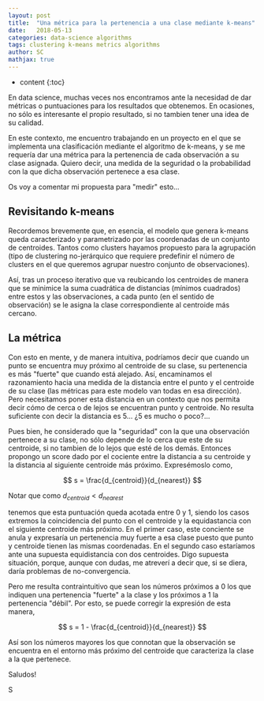 ```yaml
---
layout: post
title:  "Una métrica para la pertenencia a una clase mediante k-means"
date:   2018-05-13
categories: data-science algorithms
tags: clustering k-means metrics algorithms
author: SC
mathjax: true
---
```


* content
{:toc}


En data science, muchas veces nos encontramos ante la necesidad de dar métricas o puntuaciones para los resultados que obtenemos. En ocasiones, no sólo es interesante el propio resultado, si no tambien tener una idea de su calidad. 

En este contexto, me encuentro trabajando en un proyecto en el que se implementa una clasificación mediante el algoritmo de k-means, y se me requería dar una métrica para la pertenencia de cada observación a su clase asignada. Quiero decir, una medida de la seguridad o la probabilidad con la que dicha observación pertenece a esa clase. 

Os voy a comentar mi propuesta para "medir" esto...




## Revisitando k-means

Recordemos brevemente que, en esencia, el modelo que genera k-means queda caracterizado y parametrizado por las coordenadas de un conjunto de centroides. Tantos como clusters hayamos propuesto para la agrupación (tipo de clustering no-jerárquico que requiere predefinir el número de clusters en el que queremos agrupar nuestro conjunto de observaciones).

Así, tras un proceso iterativo que va reubicando los centroides de manera que se minimice la suma cuadrática de distancias (mínimos cuadrados) entre estos y las observaciones, a cada punto (en el sentido de observación) se le asigna la clase correspondiente al centroide más cercano.


## La métrica

Con esto en mente, y de manera intuitiva, podríamos decir que cuando un punto se encuentra muy próximo al centroide de su clase, su pertenencia es más "fuerte" que cuando está alejado. Así, encaminamos el razonamiento hacia una medida de la distancia entre el punto y el centroide de su clase (las métricas para este modelo van todas en esa dirección). Pero necesitamos poner esta distancia en un contexto que nos permita decir cómo de cerca o de lejos se encuentran punto y centroide. No resulta suficiente con decir la distancia es 5... ¿5 es mucho o poco?...

Pues bien, he considerado que la "seguridad" con la que una observación pertenece a su clase, no sólo depende de lo cerca que este de su centroide, si no tambien de lo lejos que esté de los demás. Entonces propongo un score dado por el cociente entre la distancia a su centroide y la distancia al siguiente centroide más próximo. Expresémoslo como,

$$ s = \frac{d_{centroid}}{d_{nearest}} $$

Notar que como $d_{centroid} < d_{nearest}$ 

tenemos que esta puntuación queda acotada entre 0 y 1, siendo los casos extremos la coincidencia del punto con el centroide y la equidastancia con el siguiente centroide más próximo. En el primer caso, este conciente se anula y expresaría un pertenencia muy fuerte a esa clase puesto que punto y centroide tienen las mismas coordenadas. En el segundo caso estaríamos ante una supuesta equidistancia con dos centroides. Digo supuesta situación, porque, aunque con dudas, me atreverí a decir que, si se diera, daría problemas de no-convergencia.

Pero me resulta contraintuitivo que sean los números próximos a 0 los que indiquen una pertenencia "fuerte" a la clase y los próximos a 1 la pertenencia "débil". Por esto, se puede corregir la expresión de esta manera,

$$ s = 1 - \frac{d_{centroid}}{d_{nearest}} $$

Así son los números mayores los que connotan que la observación se encuentra en el entorno más próximo del centroide que caracteriza la clase a la que pertenece.


Saludos!

S


